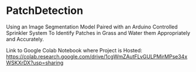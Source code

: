 # PatchDetection
Using an Image Segmentation Model Paired with an Arduino Controlled Sprinkler System To Identify Patches in Grass and Water them Appropriately and Accurately. 

Link to Google Colab Notebook where Project is Hosted: https://colab.research.google.com/drive/1cgWmZAutFLvGULPMirMPse34xWSKXrDX?usp=sharing
